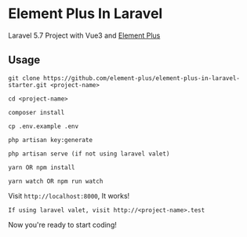 # Element Plus In Laravel

Laravel 5.7 Project with Vue3 and [Element Plus](https://github.com/element-plus/element-plus)

## Usage
```
git clone https://github.com/element-plus/element-plus-in-laravel-starter.git <project-name>
```
```
cd <project-name>
```
```
composer install
```
```
cp .env.example .env
```
```
php artisan key:generate
```
```
php artisan serve (if not using laravel valet)
```
```
yarn OR npm install
```
```
yarn watch OR npm run watch
```

Visit `http://localhost:8000`, It works!

```
If using laravel valet, visit http://<project-name>.test
```

Now you're ready to start coding!
